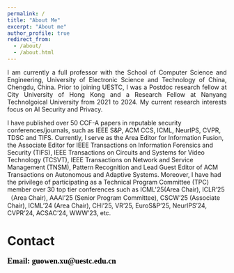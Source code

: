 ```yaml
---
permalink: /
title: "About Me"
excerpt: "About me"
author_profile: true
redirect_from: 
  - /about/
  - /about.html
---
```


<p align="justify"> I am currently a full professor with the School of Computer Science and Engineering, University of Electronic Science and Technology of China, Chengdu, China. Prior to joining UESTC, I was a Postdoc research fellow at City University of Hong Kong and a  Research  Fellow at Nanyang Technolgoical University from 2021 to 2024. My current research interests focus on  AI Security and Privacy. 

I have published over 50 CCF-A papers
in reputable security conferences/journals, such as IEEE S&P, ACM CCS, ICML, NeurIPS, CVPR, TDSC and TIFS.
Currently, I serve as the Area Editor for Information Fusion, the Associate Editor for IEEE
Transactions on Information Forensics and Security (TIFS), IEEE Transactions on Circuits and
Systems for Video Technology (TCSVT), IEEE Transactions on Network and Service Management
(TNSM), Pattern Recognition and Lead Guest Editor of ACM Transactions on Autonomous and
Adaptive Systems. Moreover, I have had the privilege of participating as a Technical Program
Committee (TPC) member over 30 top tier conferences such as ICML'25(Area Chair), ICLR’25（Area Chair), AAAI’25
(Senior Program Committee), CSCW’25 (Associate Chair), ICML’24 (Area Chair), CHI’25, VR’25,
EuroS&P’25, NeurIPS’24, CVPR’24, ACSAC’24, WWW’23, etc.</p>










Contact
======

<p align="justify"> <font face="Times New Roman" color=black size=4> <b>Email: guowen.xu@uestc.edu.cn</b></font></p>



